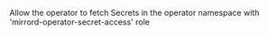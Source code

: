 Allow the operator to fetch Secrets in the operator namespace with 'mirrord-operator-secret-access' role